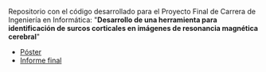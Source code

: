 Repositorio con el código desarrollado para el Proyecto Final de Carrera de Ingeniería en Informática: "**Desarrollo de una herramienta para identificación de surcos corticales en imágenes de resonancia magnética cerebral**"

* [Póster](https://mega.nz/file/VZlhjDRY#TrQyzA7etcP1TYCvi0NXGhZ1hHZoNeXI9kWbjimvPUk)
* [Informe final](https://mega.nz/file/oRsRGIYY#yAdM0cxG6PhIogLetK7XVyEegeeqxhTqWCNaoTJzhac)


